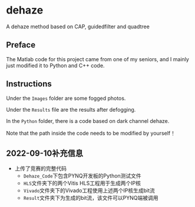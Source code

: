 # dehaze
A dehaze method based on CAP, guidedfilter and quadtree

## Preface
The Matlab code for this project came from one of my seniors, and I mainly just modified it to Python and C++ code.

## Instructions
Under the `Images` folder are some fogged photos.

Under the `Results` file are the results after defogging.

In the `Python` folder, there is a code based on dark channel dehaze.

Note that the path inside the code needs to be modified by yourself！

## 2022-09-10补充信息

- 上传了竞赛的完整代码
  - `Dehaze_Code`下包含PYNQ开发板的Python测试文件
  - `HLS`文件夹下的两个Vitis HLS工程用于生成两个IP核
  - `Vivado`文件夹下的Vivado工程使用上述两个IP核生成bit流
  - `Result`文件夹下为生成的bit流，该文件可以PYNQ端被调用
